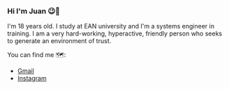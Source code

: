 ### Hi I'm Juan 😉👋
I'm 18 years old. I study at EAN university and I'm a systems engineer in training.
I am a very hard-working, hyperactive, friendly person who seeks to generate an environment of trust.


You can find me 🗺️:
- [Gmail](https://login.microsoftonline.com/common/oauth2/authorize?client_id=00000002-0000-0ff1-ce00-000000000000&redirect_uri=https%3a%2f%2foutlook.office365.com%2fowa%2f&resource=00000002-0000-0ff1-ce00-000000000000&response_mode=form_post&response_type=code+id_token&scope=openid&msafed=1&msaredir=1&client-request-id=336ab493-1f92-5637-ab14-9bab9f3d4edb&protectedtoken=true&claims=%7b%22id_token%22%3a%7b%22xms_cc%22%3a%7b%22values%22%3a%5b%22CP1%22%5d%7d%7d%7d&domain_hint=universidadean.edu.co&nonce=637788283431093845.20a8c0e3-e6bd-4695-ae78-89740d224dd3&state=LYtBDoMgEACx_Qs3dAWU9UD6g_5hy25SE9REi-3zS5MeZg6TTKOUulYulQaqVBhdCIgWnXc9TA790FogTCDOyPhg48dpMCQBDU7BA1vrmV1T33u3vam77UJ5iWWdT9mPmYmF1la4tGnT8jnOsufY65xNStEBWr1s_Gug8z9QeT2j_QI)
- [Instagram](https://www.instagram.com/juan17._24/)


<!--
**JFEscobarM/JFEscobarM** is a ✨ _special_ ✨ repository because its `README.md` (this file) appears on your GitHub profile.

Here are some ideas to get you started:

- 🔭 I’m currently working on ...
- 🌱 I’m currently learning ...
- 👯 I’m looking to collaborate on ...
- 🤔 I’m looking for help with ...
- 💬 Ask me about ...
- 📫 How to reach me: ...
- 😄 Pronouns: ...
- ⚡ Fun fact: ...
-->
